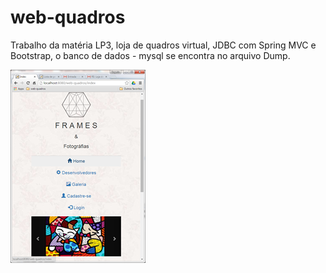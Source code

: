 # web-quadros

Trabalho da matéria LP3, loja de quadros virtual, JDBC com Spring MVC e Bootstrap, o banco de dados - mysql se encontra no arquivo Dump.

![web quadros](https://github.com/RogerioHorauti/web-quadros/blob/master/web-quadros.png)
